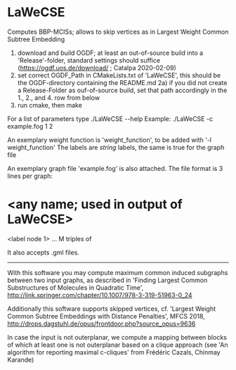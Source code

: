 # LaWeCSE
Computes BBP-MCISs; allows to skip vertices as in Largest Weight Common Subtree Embedding

1) download and build OGDF; at least an out-of-source build into a 'Release'-folder, standard settings should suffice
(https://ogdf.uos.de/download/ ; Catalpa 2020-02-09) 
2) set correct OGDF_Path in CMakeLists.txt of 'LaWeCSE', this should be the OGDF-directory containing the README.md
2a) if you did not create a Release-Folder as ouf-of-source build, set that path accordingly in the 1., 2., and 4. row from below
3) run cmake, then make

For a list of parameters type ./LaWeCSE --help
Example:
./LaWeCSE -c example.fog 1 2

An exemplary weight function is 'weight_function', to be added with '-l weight_function'
The labels are _string_ labels, the same is true for the graph file

An exemplary graph file 'example.fog' is also attached. The file format is 3 lines per graph:
# <any name; used in output of LaWeCSE> <number of nodes N> <number of edges M>
<label node 1> ... <label node N> 
M triples of <start node> <end node> <edge label>

It also accepts .gml files.

------
With this software you may compute maximum common induced subgraphs between two input graphs, as described in 'Finding Largest Common Substructures of Molecules in Quadratic Time', http://link.springer.com/chapter/10.1007/978-3-319-51963-0_24

Additionally this software supports skipped vertices, cf. 'Largest Weight Common Subtree Embeddings with Distance Penalties', MFCS 2018, http://drops.dagstuhl.de/opus/frontdoor.php?source_opus=9636

In case the input is not outerplanar, we compute a mapping between blocks of which at least one is not outerplanar based on a clique approach (see 'An algorithm for reporting maximal c-cliques' from Frédéric Cazals, Chinmay Karande)


